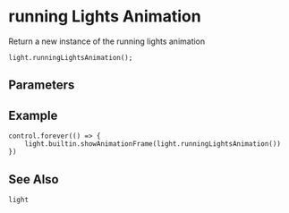 # running Lights Animation

Return a new instance of the running lights animation

```sig
light.runningLightsAnimation();
```

## Parameters


## Example

```blocks
control.forever(() => {
    light.builtin.showAnimationFrame(light.runningLightsAnimation())
})
```

## See Also

```package
light
```
